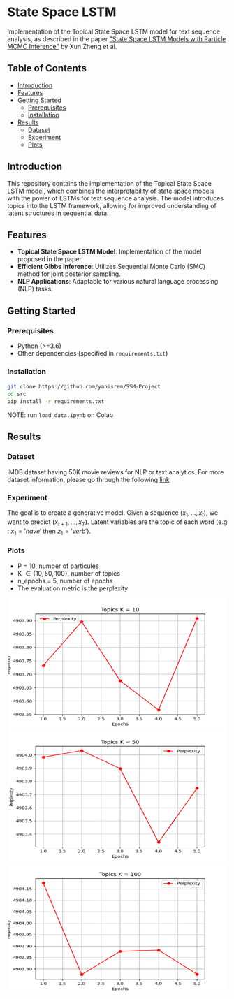 # State Space LSTM

Implementation of the Topical State Space LSTM model for text sequence analysis, as described in the paper ["State Space LSTM Models with Particle MCMC Inference"](https://arxiv.org/abs/1711.11179) by Xun Zheng et al.

## Table of Contents
- [Introduction](#introduction)
- [Features](#features)
- [Getting Started](#getting-started)
  - [Prerequisites](#prerequisites)
  - [Installation](#installation)
- [Results](#results)
  - [Dataset](#dataset)
  - [Experiment](#experiment)
  - [Plots](#plots)

## Introduction

This repository contains the implementation of the Topical State Space LSTM model, which combines the interpretability of state space models with the power of LSTMs for text sequence analysis. The model introduces topics into the LSTM framework, allowing for improved understanding of latent structures in sequential data.

## Features

- **Topical State Space LSTM Model**: Implementation of the model proposed in the paper.
- **Efficient Gibbs Inference**: Utilizes Sequential Monte Carlo (SMC) method for joint posterior sampling.
- **NLP Applications**: Adaptable for various natural language processing (NLP) tasks.

## Getting Started

### Prerequisites

- Python (>=3.6)
- Other dependencies (specified in `requirements.txt`)

### Installation

```bash
git clone https://github.com/yanisrem/SSM-Project
cd src
pip install -r requirements.txt
```

NOTE: run `load_data.ipynb` on Colab

## Results

### Dataset

IMDB dataset having 50K movie reviews for NLP or text analytics.
For more dataset information, please go through the following [link](http://ai.stanford.edu/~amaas/data/sentiment/)

### Experiment

The goal is to create a generative model. Given a sequence $(x_1, . . . , x_t)$, we want to predict $(x_{t+1}, . . . , x_T )$.
Latent variables are the topic of each word (e.g : $x_1 = 'have'$ then $z_1 = 'verb'$).

### Plots

- P = 10, number of particules
- K $\in \{ 10,50, 100\}$, number of topics
- n_epochs = 5, number of epochs
- The evaluation metric is the perplexity

<div style="text-align:center;">
  <img src="./img/perplexity_10_topics.png" width="500" height="300">

  <img src="./img/perplexity_50_topics.png" width="500" height="300">

  <img src="./img/perplexity_100_topics.png" width="500" height="300">
</div>

